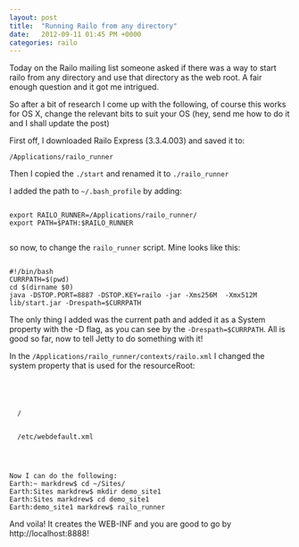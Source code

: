 ```yaml
---
layout: post
title:  "Running Railo from any directory"
date:   2012-09-11 01:45 PM +0000
categories: railo
---
```

<p>Today on the Railo mailing list someone asked if there was a way to start railo from any directory and use that directory as the web root. A fair enough question and it got me intrigued.</p>
<p>So after a bit of research I come up with the following, of course this works for OS X, change the relevant bits to suit your OS (hey, send me how to do it and I shall update the post)</p>
<p>First off, I downloaded Railo Express (3.3.4.003) and saved it to:</p>
<p><code>/Applications/railo_runner</code></p>
<p>Then I copied the <code>./start</code> and renamed it to <code>./railo_runner</code></p>
<p>I added the path to <code>~/.bash_profile</code> by adding:</p>
<p>
	<code>
export RAILO_RUNNER=/Applications/railo_runner/
export PATH=$PATH:$RAILO_RUNNER
	</code>
</p>
<p>so now, to change the <code>railo_runner</code> script. Mine looks like this:</p>
<p><code>
#!/bin/bash
CURRPATH=$(pwd)
cd $(dirname $0)
java -DSTOP.PORT=8887 -DSTOP.KEY=railo -jar -Xms256M  -Xmx512M lib/start.jar -Drespath=$CURRPATH
</code></p>
<p>The only thing I added was the current path and added it as a System property with the -D flag, as you can see by the <code>-Drespath=$CURRPATH</code>. All is good so far, now to tell Jetty to do something with it!</p>

<p>In the <code>/Applications/railo_runner/contexts/railo.xml</code> I changed the system property that is used for the resourceRoot:</p>
<p>
	<code>
<?xml version="1.0"  encoding="ISO-8859-1"?>
<!DOCTYPE Configure PUBLIC "-//Jetty//Configure//EN" "http://www.eclipse.org/jetty/configure.dtd">
<Configure class="org.eclipse.jetty.webapp.WebAppContext">
  <Set name="contextPath">/</Set>
<!--
  <Set name="resourceBase"><SystemProperty name="jetty.home" default="."/>/webroot/</Set>
-->
   <Set name="resourceBase"><SystemProperty name="respath" default="./webroot/"/></Set>
  <Set name="defaultsDescriptor"><SystemProperty name="jetty.home" default="."/>/etc/webdefault.xml</Set>
</Configure>
	</code>
</p>
<p><code>
Now I can do the following:
Earth:~ markdrew$ cd ~/Sites/
Earth:Sites markdrew$ mkdir demo_site1
Earth:Sites markdrew$ cd demo_site1
Earth:demo_site1 markdrew$ railo_runner
</code></p>
<p>And voila! It creates the WEB-INF and you are good to go by http://localhost:8888!</p>